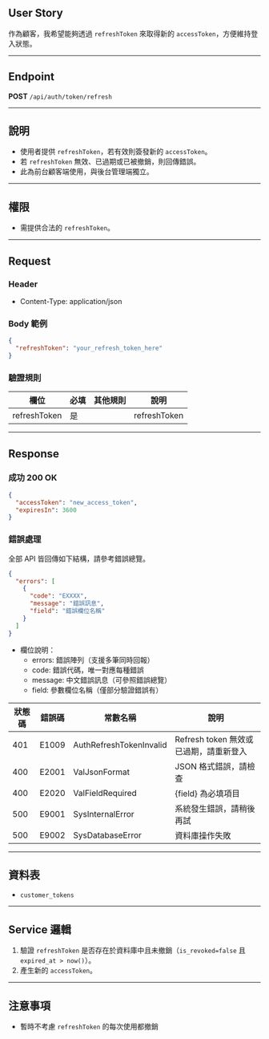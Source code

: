 ## User Story

作為顧客，我希望能夠透過 `refreshToken` 來取得新的 `accessToken`，方便維持登入狀態。

---

## Endpoint

**POST** `/api/auth/token/refresh`

---

## 說明

- 使用者提供 `refreshToken`，若有效則簽發新的 `accessToken`。
- 若 `refreshToken` 無效、已過期或已被撤銷，則回傳錯誤。
- 此為前台顧客端使用，與後台管理端獨立。

---

## 權限

- 需提供合法的 `refreshToken`。

---

## Request

### Header

- Content-Type: application/json

### Body 範例

```json
{
  "refreshToken": "your_refresh_token_here"
}
```

### 驗證規則

| 欄位         | 必填 | 其他規則 | 說明         |
| ------------ | ---- | -------- | ------------ |
| refreshToken | 是   |          | refreshToken |

---

## Response

### 成功 200 OK

```json
{
  "accessToken": "new_access_token",
  "expiresIn": 3600
}
```

### 錯誤處理

全部 API 皆回傳如下結構，請參考錯誤總覽。

```json
{
  "errors": [
    {
      "code": "EXXXX",
      "message": "錯誤訊息",
      "field": "錯誤欄位名稱"
    }
  ]
}
```

- 欄位說明：
  - errors: 錯誤陣列（支援多筆同時回報）
  - code: 錯誤代碼，唯一對應每種錯誤
  - message: 中文錯誤訊息（可參照錯誤總覽）
  - field: 參數欄位名稱（僅部分驗證錯誤有）

| 狀態碼 | 錯誤碼 | 常數名稱                | 說明                                   |
| ------ | ------ | ----------------------- | -------------------------------------- |
| 401    | E1009  | AuthRefreshTokenInvalid | Refresh token 無效或已過期，請重新登入 |
| 400    | E2001  | ValJsonFormat           | JSON 格式錯誤，請檢查                  |
| 400    | E2020  | ValFieldRequired        | {field} 為必填項目                     |
| 500    | E9001  | SysInternalError        | 系統發生錯誤，請稍後再試               |
| 500    | E9002  | SysDatabaseError        | 資料庫操作失敗                         |


---

## 資料表

- `customer_tokens`

---

## Service 邏輯

1. 驗證 `refreshToken` 是否存在於資料庫中且未撤銷（`is_revoked=false` 且 `expired_at > now()`）。
2. 產生新的 `accessToken`。

---

## 注意事項

- 暫時不考慮 `refreshToken` 的每次使用都撤銷
